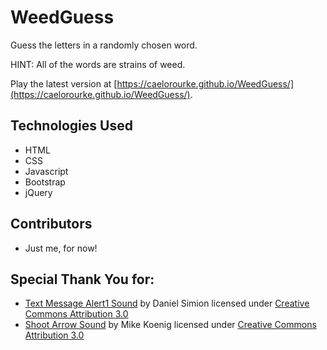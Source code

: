 # WeedGuess
Guess the letters in a randomly chosen word.

HINT: All of the words are strains of weed.

Play the latest version at [https://caelorourke.github.io/WeedGuess/](https://caelorourke.github.io/WeedGuess/).

## Technologies Used
- HTML
- CSS
- Javascript
- Bootstrap
- jQuery

## Contributors
- Just me, for now!

## Special Thank You for:
- [Text Message Alert1 Sound](http://soundbible.com/2154-Text-Message-Alert-1.html) by Daniel Simion licensed under [Creative Commons Attribution 3.0](https://creativecommons.org/licenses/by/3.0/)
- [Shoot Arrow Sound](http://soundbible.com/2108-Shoot-Arrow.html) by Mike Koenig licensed under [Creative Commons Attribution 3.0](https://creativecommons.org/licenses/by/3.0/)

